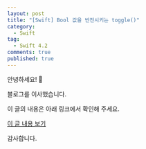 ```yaml
---
layout: post
title: "[Swift] Bool 값을 반전시키는 toggle()"
category: 
  - Swift
tag:
  - Swift 4.2
comments: true
published: true
---
```


안녕하세요! 👋

블로그를 이사했습니다.

이 글의 내용은 아래 링크에서 확인해 주세요.

[이 글 내용 보기](https://gitminam.com/blog/ios/swift/swift-bool-toggle/)

감사합니다.